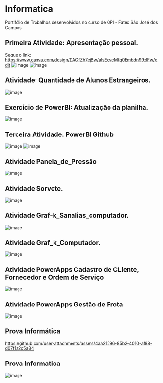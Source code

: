 # Informatica
Portifólio de Trabalhos desenvolvidos no curso de GPI - Fatec São José dos Campos
## Primeira Atividade: Apresentação pessoal.
Segue o link: https://www.canva.com/design/DAGfZh7ejBw/alsEcveMfq0Embdn99xlFw/edit
![image](https://github.com/user-attachments/assets/5424ba3b-84ff-4e41-b4b6-df5f01f05f43)
![image](https://github.com/user-attachments/assets/b1376c11-6eea-4448-ab21-af7859d7f43b)

## Atividade: Quantidade de Alunos Estrangeiros.
![image](https://github.com/user-attachments/assets/374b6ce0-ae68-40d7-8abe-e85de75226f4)

## Exercício de PowerBI: Atualização da planilha.
![image](https://github.com/user-attachments/assets/5c8089cf-aa04-44cb-bf46-ef862d21fb3c)

## Terceira Atividade: PowerBI Github
![image](https://github.com/user-attachments/assets/694755ee-5b8b-4149-9a65-09511c24f8e6)
![image](https://github.com/user-attachments/assets/ea025afb-00f2-4737-85b4-b6a6117abe9d)

## Atividade Panela_de_Pressão
![image](https://github.com/user-attachments/assets/aec4c496-a82a-48c1-96a4-83ce084a9ce7)

## Atividade Sorvete.
![image](https://github.com/user-attachments/assets/052ece74-dcd6-4395-b3c5-a4822bab4eee)


##  Atividade Graf-k_Sanalias_computador.
![image](https://github.com/user-attachments/assets/65498d05-daf5-4a1f-bc05-48547722cf55)

## Atividade Graf_k_Computador.
![image](https://github.com/user-attachments/assets/5a0255ea-ba55-435c-ad69-d3c934f5e736)

## Atividade PowerApps Cadastro de CLiente, Fornecedor e Ordem de Serviço
![image](https://github.com/user-attachments/assets/f1842b7e-3afa-4080-9f95-0846a60690d9)

## Atividade PowerApps Gestão de Frota
![image](https://github.com/user-attachments/assets/cc76a905-9f28-4f8f-9399-788086058cb2) 

## Prova Informática
https://github.com/user-attachments/assets/4aa21596-85b2-4010-af88-d07f1a2c5a84

## Prova Informatica
![image](https://github.com/user-attachments/assets/685f0cdd-8309-4934-b089-9524b35387b4)

